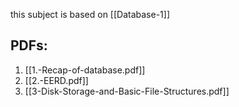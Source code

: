 this subject is based on [[Database-1]]

## PDFs:
1.  [[1.-Recap-of-database.pdf]]
2. [[2.-EERD.pdf]]
3. [[3-Disk-Storage-and-Basic-File-Structures.pdf]]
